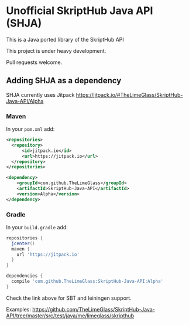 # Unofficial SkriptHub Java API (SHJA)
This is a Java ported library of the SkriptHub API

This project is under heavy development.

Pull requests welcome.

## Adding SHJA as a dependency
SHJA currently uses Jitpack https://jitpack.io/#TheLimeGlass/SkriptHub-Java-API/Alpha
### Maven
In your `pom.xml` add:
```xml
<repositories>
  <repository>
      <id>jitpack.io</id>
      <url>https://jitpack.io</url>
  </repository>
</repositories>

<dependency>
    <groupId>com.github.TheLimeGlass</groupId>
    <artifactId>SkriptHub-Java-API</artifactId>
    <version>Alpha</version>
</dependency>

```
### Gradle
In your `build.gradle` add: 
```groovy
repositories {
  jcenter()
  maven {
    url 'https://jitpack.io'
  }
}

dependencies {
  compile 'com.github.TheLimeGlass:SkriptHub-Java-API:Alpha'
}
```
Check the link above for SBT and leiningen support.

Examples: https://github.com/TheLimeGlass/SkriptHub-Java-API/tree/master/src/test/java/me/limeglass/skripthub
